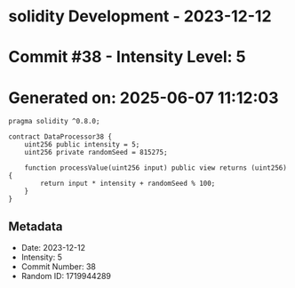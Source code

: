 ﻿# solidity Development - 2023-12-12
# Commit #38 - Intensity Level: 5
# Generated on: 2025-06-07 11:12:03
```solidity
pragma solidity ^0.8.0;

contract DataProcessor38 {
    uint256 public intensity = 5;
    uint256 private randomSeed = 815275;

    function processValue(uint256 input) public view returns (uint256) {
        return input * intensity + randomSeed % 100;
    }
}
```
## Metadata
- Date: 2023-12-12
- Intensity: 5
- Commit Number: 38
- Random ID: 1719944289
